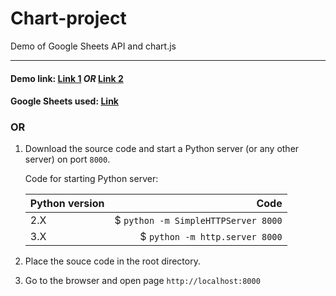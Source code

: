 # Chart-project
Demo of Google Sheets API and chart.js

------------------------------------------------------------------------------------------------------------------------------------
#### Demo link:  [Link 1](https://charts-project.000webhostapp.com)  *OR*  [Link 2](http://rawgit.com/Sushant-Kum/chart-project/master/)

#### Google Sheets used: [Link](https://docs.google.com/spreadsheets/d/1WfqDI8O76xCLdV95LfAZlpE-F9oarVoMSeOtmxTyfyo/edit?usp=sharing)

### OR

1. Download the source code and start a Python server (or any other server) on port `8000`.

   Code for starting Python server:
   
   | Python version        | Code                                |
   | --------------------- |------------------------------------:|
   | 2.X                   | $ `python -m SimpleHTTPServer 8000` |
   | 3.X                   | $ `python -m http.server 8000`      |
   
2. Place the souce code in the root directory.
3. Go to the browser and open page `http://localhost:8000`
